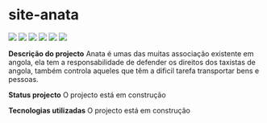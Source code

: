 # site-anata

<img src="https://img.shields.io/github/issues/brauliovicente/site-anata">
<img src="https://img.shields.io/github/forks/brauliovicente/site-anata">
<img src="https://img.shields.io/github/stars/brauliovicente/site-anata">
<img src="https://img.shields.io/github/stars/brauliovicente/site-anata">
<img src="https://img.shields.io/github/license/brauliovicente/site-anata">
<img src="https://img.shields.io/twitter/url?style=social">

**Descrição do projecto**
Anata é umas das muitas associação existente em angola, ela tem a responsabilidade de defender os direitos dos taxistas de angola, também controla aqueles que têm a dificil tarefa transportar bens e pessoas.

**Status projecto**
O projecto está em construção


**Tecnologias utilizadas**
O projecto está em construção

